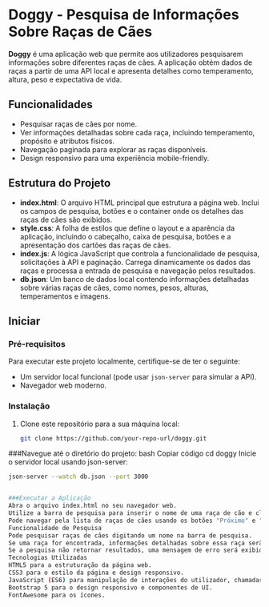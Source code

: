 # Doggy - Pesquisa de Informações Sobre Raças de Cães

**Doggy** é uma aplicação web que permite aos utilizadores pesquisarem informações sobre diferentes raças de cães. A aplicação obtém dados de raças a partir de uma API local e apresenta detalhes como temperamento, altura, peso e expectativa de vida.

## Funcionalidades
- Pesquisar raças de cães por nome.
- Ver informações detalhadas sobre cada raça, incluindo temperamento, propósito e atributos físicos.
- Navegação paginada para explorar as raças disponíveis.
- Design responsivo para uma experiência mobile-friendly.

## Estrutura do Projeto
- **index.html**: O arquivo HTML principal que estrutura a página web. Inclui os campos de pesquisa, botões e o container onde os detalhes das raças de cães são exibidos.
- **style.css**: A folha de estilos que define o layout e a aparência da aplicação, incluindo o cabeçalho, caixa de pesquisa, botões e a apresentação dos cartões das raças de cães.
- **index.js**: A lógica JavaScript que controla a funcionalidade de pesquisa, solicitações à API e paginação. Carrega dinamicamente os dados das raças e processa a entrada de pesquisa e navegação pelos resultados.
- **db.json**: Um banco de dados local contendo informações detalhadas sobre várias raças de cães, como nomes, pesos, alturas, temperamentos e imagens.

## Iniciar

### Pré-requisitos
Para executar este projeto localmente, certifique-se de ter o seguinte:
- Um servidor local funcional (pode usar `json-server` para simular a API).
- Navegador web moderno.

### Instalação

1. Clone este repositório para a sua máquina local:
   ```bash
   git clone https://github.com/your-repo-url/doggy.git
   
###Navegue até o diretório do projeto:
bash
Copiar código
cd doggy
Inicie o servidor local usando json-server:
   ```bash
   json-server --watch db.json --port 3000


###Executar a Aplicação
Abra o arquivo index.html no seu navegador web.
Utilize a barra de pesquisa para inserir o nome de uma raça de cão e clique no botão "Fetche!" para obter os dados sobre a raça.
Pode navegar pela lista de raças de cães usando os botões "Próximo" e "Anterior".
Funcionalidade de Pesquisa
Pode pesquisar raças de cães digitando um nome na barra de pesquisa.
Se uma raça for encontrada, informações detalhadas sobre essa raça serão exibidas.
Se a pesquisa não retornar resultados, uma mensagem de erro será exibida.
Tecnologias Utilizadas
HTML5 para a estruturação da página web.
CSS3 para o estilo da página e design responsivo.
JavaScript (ES6) para manipulação de interações do utilizador, chamadas à API e atualização dinâmica de conteúdo.
Bootstrap 5 para o design responsivo e componentes de UI.
FontAwesome para os ícones.
